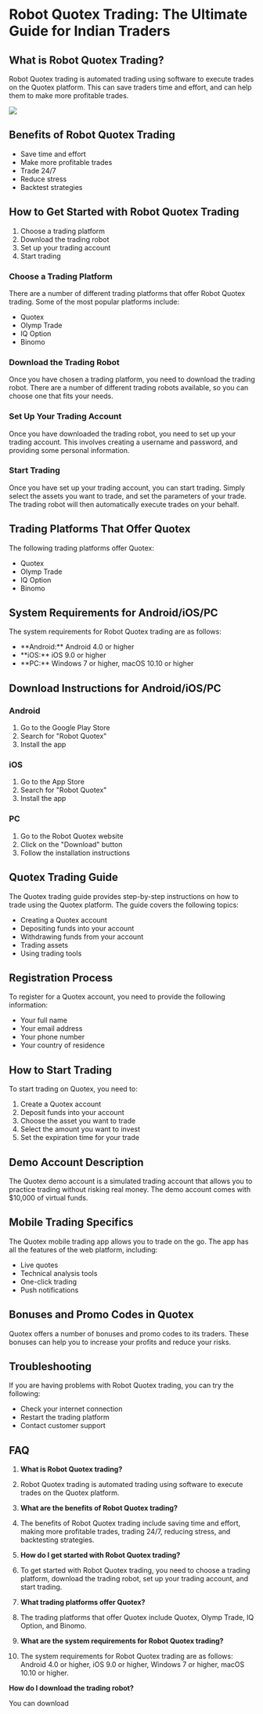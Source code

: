 # Robot Quotex Trading: The Ultimate Guide for Indian Traders

## What is Robot Quotex Trading?

Robot Quotex trading is automated trading using software to execute
trades on the Quotex platform. This can save traders time and effort,
and can help them to make more profitable trades.

[![](https://static.quotex.io/files/4_en/300_250.jpg)](https://traff.sbs/brokerqxlid)

## Benefits of Robot Quotex Trading

-   Save time and effort
-   Make more profitable trades
-   Trade 24/7
-   Reduce stress
-   Backtest strategies

## How to Get Started with Robot Quotex Trading

1.  Choose a trading platform
2.  Download the trading robot
3.  Set up your trading account
4.  Start trading

### Choose a Trading Platform

There are a number of different trading platforms that offer Robot
Quotex trading. Some of the most popular platforms include:

-   Quotex
-   Olymp Trade
-   IQ Option
-   Binomo

### Download the Trading Robot

Once you have chosen a trading platform, you need to download the
trading robot. There are a number of different trading robots available,
so you can choose one that fits your needs.

### Set Up Your Trading Account

Once you have downloaded the trading robot, you need to set up your
trading account. This involves creating a username and password, and
providing some personal information.

### Start Trading

Once you have set up your trading account, you can start trading. Simply
select the assets you want to trade, and set the parameters of your
trade. The trading robot will then automatically execute trades on your
behalf.

## Trading Platforms That Offer Quotex

The following trading platforms offer Quotex:

-   Quotex
-   Olymp Trade
-   IQ Option
-   Binomo

## System Requirements for Android/iOS/PC

The system requirements for Robot Quotex trading are as follows:

-   \*\*Android:\*\* Android 4.0 or higher
-   \*\*iOS:\*\* iOS 9.0 or higher
-   \*\*PC:\*\* Windows 7 or higher, macOS 10.10 or higher

## Download Instructions for Android/iOS/PC

### Android

1.  Go to the Google Play Store
2.  Search for "Robot Quotex"
3.  Install the app

### iOS

1.  Go to the App Store
2.  Search for "Robot Quotex"
3.  Install the app

### PC

1.  Go to the Robot Quotex website
2.  Click on the "Download" button
3.  Follow the installation instructions

## Quotex Trading Guide

The Quotex trading guide provides step-by-step instructions on how to
trade using the Quotex platform. The guide covers the following topics:

-   Creating a Quotex account
-   Depositing funds into your account
-   Withdrawing funds from your account
-   Trading assets
-   Using trading tools

## Registration Process

To register for a Quotex account, you need to provide the following
information:

-   Your full name
-   Your email address
-   Your phone number
-   Your country of residence

## How to Start Trading

To start trading on Quotex, you need to:

1.  Create a Quotex account
2.  Deposit funds into your account
3.  Choose the asset you want to trade
4.  Select the amount you want to invest
5.  Set the expiration time for your trade

## Demo Account Description

The Quotex demo account is a simulated trading account that allows you
to practice trading without risking real money. The demo account comes
with \$10,000 of virtual funds.

## Mobile Trading Specifics

The Quotex mobile trading app allows you to trade on the go. The app has
all the features of the web platform, including:

-   Live quotes
-   Technical analysis tools
-   One-click trading
-   Push notifications

## Bonuses and Promo Codes in Quotex

Quotex offers a number of bonuses and promo codes to its traders. These
bonuses can help you to increase your profits and reduce your risks.

## Troubleshooting

If you are having problems with Robot Quotex trading, you can try the
following:

-   Check your internet connection
-   Restart the trading platform
-   Contact customer support

## FAQ

1.  **What is Robot Quotex trading?**
2.  Robot Quotex trading is automated trading using software to execute
    trades on the Quotex platform.



1.  **What are the benefits of Robot Quotex trading?**
2.  The benefits of Robot Quotex trading include saving time and effort,
    making more profitable trades, trading 24/7, reducing stress, and
    backtesting strategies.



1.  **How do I get started with Robot Quotex trading?**
2.  To get started with Robot Quotex trading, you need to choose a
    trading platform, download the trading robot, set up your trading
    account, and start trading.



1.  **What trading platforms offer Quotex?**
2.  The trading platforms that offer Quotex include Quotex, Olymp Trade,
    IQ Option, and Binomo.



1.  **What are the system requirements for Robot Quotex trading?**
2.  The system requirements for Robot Quotex trading are as follows:
    Android 4.0 or higher, iOS 9.0 or higher, Windows 7 or higher, macOS
    10.10 or higher.

**How do I download the trading robot?**

You can download

